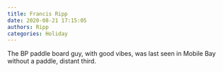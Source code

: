 ```yaml
---
title: Francis Ripp
date: 2020-08-21 17:15:05
authors: Ripp
categories: Holiday
---
```


 The BP paddle board guy, with good vibes, was last seen in Mobile Bay without a paddle, distant third.